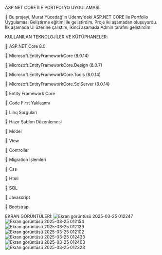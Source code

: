 ASP.NET CORE İLE PORTFOLYO UYGULAMASI:








🔹 Bu projeyi, Murat Yücedağ'ın Udemy'deki ASP.NET CORE ile Portfolio Uygulaması Geliştirme eğitimi ile geliştirdim. Proje iki aşamadan oluşuyordu. İlk aşamada UI üzerine çalıştım, ikinci aşamada Admin tarafını geliştirdim. 
















KULLANILAN TEKNOLOJİLER VE KÜTÜPHANELER:












🔹 ASP.NET Core 8.0

🔹 Microsoft.EntityFrameworkCore (8.0.14)

🔹 Microsoft.EntityFrameworkCore.Design (8.0.7)

🔹 Microsoft.EntityFrameworkCore.Tools (8.0.14)

🔹 Microsoft.EntityFrameworkCore.SqlServer (8.0.14)

🔹 Entity Framework Core

🔹 Code First Yaklaşımı

🔹 Linq Sorguları

🔹 Hazır Şablon Düzenlemesi

🔹 Model

🔹 View

🔹 Controller

🔹 Migration İşlemleri

🔹 Css

🔹 Html

🔹 SQL

🔹 Javascript

🔹 Bootstrap





EKRAN GÖRÜNTÜLERİ:
![Ekran görüntüsü 2025-03-25 012247](https://github.com/user-attachments/assets/a9d79c62-8059-45ee-aaa6-c7ba7f13a71b)
![Ekran görüntüsü 2025-03-25 012154](https://github.com/user-attachments/assets/d626b5ba-b63f-4ccf-a8a8-665115af8cd1)
![Ekran görüntüsü 2025-03-25 012129](https://github.com/user-attachments/assets/cacaaf03-072c-4768-a1b7-90f15591ad52)
![Ekran görüntüsü 2025-03-25 012102](https://github.com/user-attachments/assets/9ed8fad0-f01a-44cd-a0ae-8d9603eed630)
![Ekran görüntüsü 2025-03-25 012433](https://github.com/user-attachments/assets/00c739fb-5b76-4fb7-af04-a39d2197c5f3)
![Ekran görüntüsü 2025-03-25 012403](https://github.com/user-attachments/assets/f686af7d-d9a5-44c3-9bb1-a1d471b3a862)
![Ekran görüntüsü 2025-03-25 012323](https://github.com/user-attachments/assets/c556db36-fb2a-4a6c-b115-20cf09e14442)
